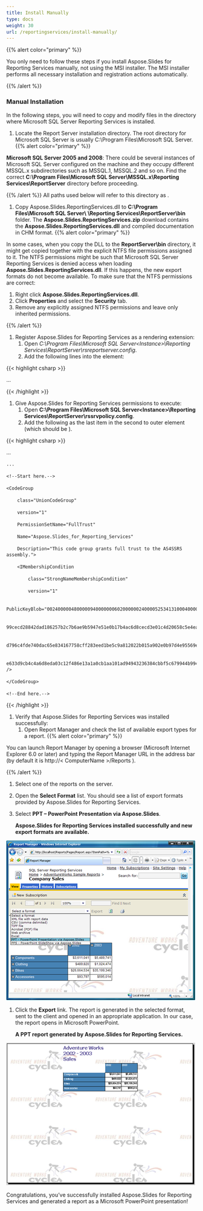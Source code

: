 ```yaml
---
title: Install Manually
type: docs
weight: 30
url: /reportingservices/install-manually/
---
```


{{% alert color="primary" %}} 

You only need to follow these steps if you install Aspose.Slides for Reporting Services manually, not using the MSI installer. The MSI installer performs all necessary installation and registration actions automatically. 

{{% /alert %}} 
### **Manual Installation**
In the following steps, you will need to copy and modify files in the directory where Microsoft SQL Server Reporting Services is installed. 

1. Locate the Report Server installation directory.
   The root directory for Microsoft SQL Server is usually C:\Program Files\Microsoft SQL Server. {{% alert color="primary" %}} 

**Microsoft SQL Server 2005 and 2008**: There could be several instances of Microsoft SQL Server configured on the machine and they occupy different MSSQL.x subdirectories such as MSSQL.1, MSSQL.2 and so on. Find the correct **C:\Program Files\Microsoft SQL Server\MSSQL.x\Reporting Services\ReportServer** directory before proceeding.

{{% /alert %}} All paths used below will refer to this directory as <Instance>. 

1. Copy Aspose.Slides.ReportingServices.dll to **C:\Program Files\Microsoft SQL Server\ <Instance> \Reporting Services\ReportServer\bin** folder.
   The **Aspose.Slides.ReportingServices.zip** download contains the **Aspose.Slides.ReportingServices.dll** and compiled documentation in CHM format. {{% alert color="primary" %}} 

In some cases, when you copy the DLL to the **ReportServer\bin** directory, it might get copied together with the explicit NTFS file permissions assigned to it. The NTFS permissions might be such that Microsoft SQL Server Reporting Services is denied access when loading **Aspose.Slides.ReportingServices.dll**. If this happens, the new export formats do not become available. To make sure that the NTFS permissions are correct:

   1. Right click **Aspose.Slides.ReportingServices.dll**.
   1. Click **Properties** and select the **Security** tab.
   1. Remove any explicitly assigned NTFS permissions and leave only inherited permissions.

{{% /alert %}}

1. Register Aspose.Slides for Reporting Services as a rendering extension: 
   1. Open *C:\Program
      Files\Microsoft SQL Server\<Instance>\Reporting Services\ReportServer\rsreportserver.config*.
   1. Add the following lines into the <Render> element: 

**<Render>**

{{< highlight csharp >}}

   ...

  <!--Start here.-->

  <Extension Name="ASPPT" Type="Aspose.Slides.ReportingServices.PptRenderer,Aspose.Slides.ReportingServices"/>

  <Extension Name="ASPPS" Type="Aspose.Slides.ReportingServices.PpsRenderer,Aspose.Slides.ReportingServices"/>

  <Extension Name="ASPPTX" Type="Aspose.Slides.ReportingServices.PptxRenderer,Aspose.Slides.ReportingServices"/>

  <Extension Name="ASPPSX" Type="Aspose.Slides.ReportingServices.PpsxRenderer,Aspose.Slides.ReportingServices"/>

  <!--End here.-->

</Render>



{{< /highlight >}}

1. Give Aspose.Slides for Reporting Services permissions to execute: 
   1. Open **C:\Program Files\Microsoft SQL Server\<Instance>\Reporting Services\ReportServer\rssrvpolicy.config**.
   1. Add the following as the last item in the second to outer <CodeGroup> element (which should be <CodeGroup class="FirstMatchCodeGroup" version="1" PermissionSetName="Execution" Description="This code group grants MyComputer code Execution permission. ">). 

**<CodeGroup>**

{{< highlight csharp >}}



...

  <CodeGroup>

    ...

    <!--Start here.-->

    <CodeGroup

        class="UnionCodeGroup"

        version="1"

        PermissionSetName="FullTrust"

        Name="Aspose.Slides_for_Reporting_Services"

        Description="This code group grants full trust to the AS4SSRS assembly.">

        <IMembershipCondition

            class="StrongNameMembershipCondition"

            version="1"

            PublicKeyBlob="00240000048000009400000006020000002400005253413100040000010001005542e

            99cecd28842dad186257b2c7b6ae9b5947e51e0b17b4ac6d8cecd3e01c4d20658c5e4ea1b9a6c8f854b2

            d796c4fde740dac65e834167758cff283eed1be5c9a812022b015a902e0b97d4e95569eb8c0971834744

            e633d9cb4c4a6d8eda03c12f486e13a1a0cb1aa101ad94943236384cbbf5c679944b994de9546e493bf" />

    </CodeGroup>

    <!--End here.-->

  </CodeGroup>

</CodeGroup>



{{< /highlight >}}

1. Verify that Aspose.Slides for Reporting Services was installed successfully: 
   1. Open Report Manager and check the list of available export types for a report. {{% alert color="primary" %}} 

You can launch Report Manager by opening a browser (Microsoft Internet Explorer 6.0 or later) and typing the Report Manager URL in the address bar (by default it is http://< ComputerName >/Reports ). 

{{% /alert %}}

1. Select one of the reports on the server.
1. Open the **Select Format** list.
   You should see a list of export formats provided by Aspose.Slides for Reporting Services. 
1. Select **PPT – PowerPoint Presentation via Aspose.Slides**. 

   **Aspose.Slides for Reporting Services installed successfully and new export formats are available.** 

![todo:image_alt_text](install-manually_1.png)




1. Click the **Export** link.
   The report is generated in the selected format, sent to the client and opened in an appropriate application. In our case, the report opens in Microsoft PowerPoint. 

   **A PPT report generated by Aspose.Slides for Reporting Services.** 

![todo:image_alt_text](install-manually_2.png)

Congratulations, you’ve successfully installed Aspose.Slides for Reporting Services and generated a report as a Microsoft PowerPoint presentation! 
